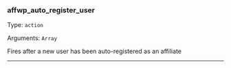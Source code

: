 ### affwp_auto_register_user

Type: `action`

Arguments: `Array`

Fires after a new user has been auto-registered as an affiliate

----

